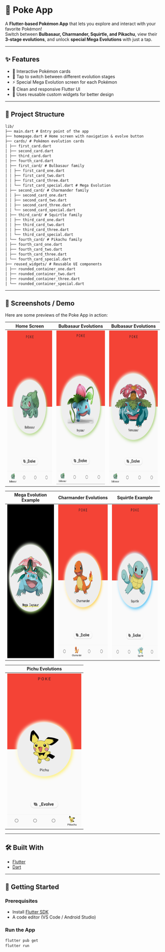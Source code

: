 # 🐾 Poke App  

A **Flutter-based Pokémon App** that lets you explore and interact with your favorite Pokémon!  
Switch between **Bulbasaur, Charmander, Squirtle, and Pikachu**, view their **3-stage evolutions**, and unlock **special Mega Evolutions** with just a tap.  

---

## ✨ Features  
- 🎴 Interactive Pokémon cards  
- 🔄 Tap to switch between different evolution stages  
- ⚡ Special Mega Evolution screen for each Pokémon  
- 📱 Clean and responsive Flutter UI  
- 🎨 Uses reusable custom widgets for better design  

---

## 📂 Project Structure  
```plaintext
lib/
├── main.dart # Entry point of the app
├── homepage.dart # Home screen with navigation & evolve button
├── cards/ # Pokémon evolution cards
│ ├── first_card.dart
│ ├── second_card.dart
│ ├── third_card.dart
│ ├── fourth_card.dart
│ ├── first_card/ # Bulbasaur family
│ │ ├── first_card_one.dart
│ │ ├── first_card_two.dart
│ │ ├── first_card_three.dart
│ │ └── first_card_special.dart # Mega Evolution
│ ├── second_card/ # Charmander family
│ │ ├── second_card_one.dart
│ │ ├── second_card_two.dart
│ │ ├── second_card_three.dart
│ │ └── second_card_special.dart
│ ├── third_card/ # Squirtle family
│ │ ├── third_card_one.dart
│ │ ├── third_card_two.dart
│ │ ├── third_card_three.dart
│ │ └── third_card_special.dart
│ └── fourth_card/ # Pikachu family
│ ├── fourth_card_one.dart
│ ├── fourth_card_two.dart
│ ├── fourth_card_three.dart
│ └── fourth_card_special.dart
├── reused_widgets/ # Reusable UI components
│ ├── rounded_container_one.dart
│ ├── rounded_container_two.dart
│ ├── rounded_container_three.dart
│ └── rounded_container_special.dart
```

---

## 📸 Screenshots / Demo  

Here are some previews of the Poke App in action:  

| Home Screen | Bulbasaur Evolutions | Bulbasaur Evolutions |
|-------------|----------------------|----------------------|
| <img src="assets/screenshots/one_1.png" height="500" alt="Home Screen"/> | <img src="assets/screenshots/one_2.png" height="500" alt="Ivysaur Evolution Screen"/> | <img src="assets/screenshots/one_3.png" height="500" alt="Venusaur Evolution Screen"/> |

| Mega Evolution Example | Charmander Evolutions | Squirtle Example |
|-------------------------|-----------------------|------------------|
| <img src="assets/screenshots/one_special.png" height="500" alt="Mega Venusaur Evolution Screen"/> | <img src="assets/screenshots/two.png" height="500" alt="Charmander Evolution Screen"/> | <img src="assets/screenshots/three.png" height="500" alt="Squirtle Evolution Screen"/> |

| Pichu Evolutions |
|------------------|
| <img src="assets/screenshots/four.png" height="500" alt="Pichu Evolution Screen"/> |


---

## 🛠️ Built With  
- [Flutter](https://flutter.dev/)  
- [Dart](https://dart.dev/)  

---

## 🚀 Getting Started  

### Prerequisites  
- Install [Flutter SDK](https://docs.flutter.dev/get-started/install)  
- A code editor (VS Code / Android Studio)  

### Run the App  
```bash
flutter pub get
flutter run
